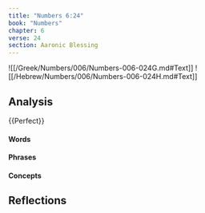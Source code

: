 ```yaml
---
title: "Numbers 6:24"
book: "Numbers"
chapter: 6
verse: 24
section: Aaronic Blessing
---
```

![[/Greek/Numbers/006/Numbers-006-024G.md#Text]]
![[/Hebrew/Numbers/006/Numbers-006-024H.md#Text]]

## Analysis

{{Perfect}}

#### Words

#### Phrases

#### Concepts

## Reflections
